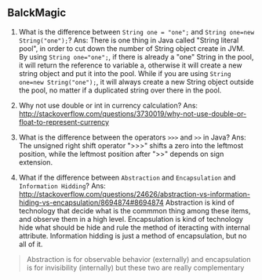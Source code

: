## BalckMagic

1. What is the difference between `String one = "one";` and `String one=new String("one");`?
Ans: There is one thing in Java called "String literal pool", in order to cut down the number of String object create in JVM.
By using `String one="one";`, if there is already a "one" String in the pool, it will return the reference to variable a, otherwise it will create a new string object and put it into the pool.
While if you are using `String one=new String("one");`, it will always create a new String object outside the pool, no matter if a duplicated string over there in the pool.

2. Why not use double or int in currency calculation?
Ans: http://stackoverflow.com/questions/3730019/why-not-use-double-or-float-to-represent-currency

3. What is the difference between the operators `>>>` and `>>` in Java?
Ans: The unsigned right shift operator ">>>" shifts a zero into the leftmost position, while the leftmost position after ">>" depends on sign extension.

4. What if the difference between `Abstraction` and `Encapsulation` and `Information Hidding`?
Ans: http://stackoverflow.com/questions/24626/abstraction-vs-information-hiding-vs-encapsulation/8694874#8694874
Abstraction is kind of technology that decide what is the commmon thing among these items, and observe them in a high level.
Encapsulation is kind of technology hide what should be hide and rule the method of iteracting with internal attribute.
Information hidding is just a method of encapsulation, but no all of it.
> Abstraction is for observable behavior (externally) and encapsulation is for invisibility (internally) but these two are really complementary
